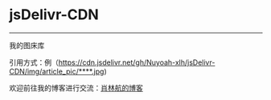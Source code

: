 # jsDelivr-CDN

------

我的图床库

引用方式：例（https://cdn.jsdelivr.net/gh/Nuyoah-xlh/jsDelivr-CDN/img/article_pic/****.jpg)

欢迎前往我的博客进行交流：[肖林航的博客](https://nuyoah-xlh.github.io/)

